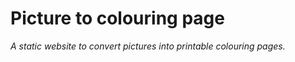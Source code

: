 # Picture to colouring page

_A static website to convert pictures into printable colouring pages._
